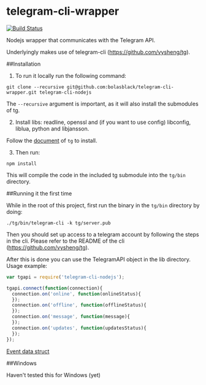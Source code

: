 telegram-cli-wrapper
===================
[![Build Status](https://travis-ci.org/tincann/telegram-cli-wrapper.svg)](https://travis-ci.org/tincann/telegram-cli-wrapper)

Nodejs wrapper that communicates with the Telegram API.

Underlyingly makes use of telegram-cli (https://github.com/vysheng/tg).

##Installation

1. To run it locally run the following command:

 `git clone --recursive git@github.com:bolasblack/telegram-cli-wrapper.git telegram-cli-nodejs`

  The `--recursive` argument is important, as it will also install the submodules of tg.

2. Install libs: readline, openssl and (if you want to use config) libconfig, liblua, python and libjansson.

  Follow the [document](https://github.com/vysheng/tg#installation) of `tg` to install.

3. Then run:

  `npm install`

 This will compile the code in the included tg submodule into the `tg/bin` directory.

##Running it the first time

While in the root of this project, first run the binary in the `tg/bin` directory by doing:

`./tg/bin/telegram-cli -k tg/server.pub`

Then you should set up access to a telegram account by following the steps in the cli. Please refer to the README of the cli (https://github.com/vysheng/tg).

After this is done you can use the TelegramAPI object in the lib directory. Usage example:

```javascript
var tgapi = require('telegram-cli-nodejs');

tgapi.connect(function(connection){
  connection.on('online', function(onlineStatus){
  });
  connection.on('offline', function(offlineStatus){
  });
  connection.on('message', function(message){
  });
  connection.on('updates', function(updatesStatus){
  });
});
```

[Event data struct](https://github.com/bolasblack/telegram-json-struct)

##Windows

Haven't tested this for Windows (yet)
